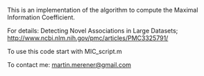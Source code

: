 
This is an implementation of the algorithm to compute the Maximal Information Coefficient.

For details: Detecting Novel Associations in Large Datasets; http://www.ncbi.nlm.nih.gov/pmc/articles/PMC3325791/

To use this code start with MIC_script.m


To contact me: martin.merener@gmail.com

